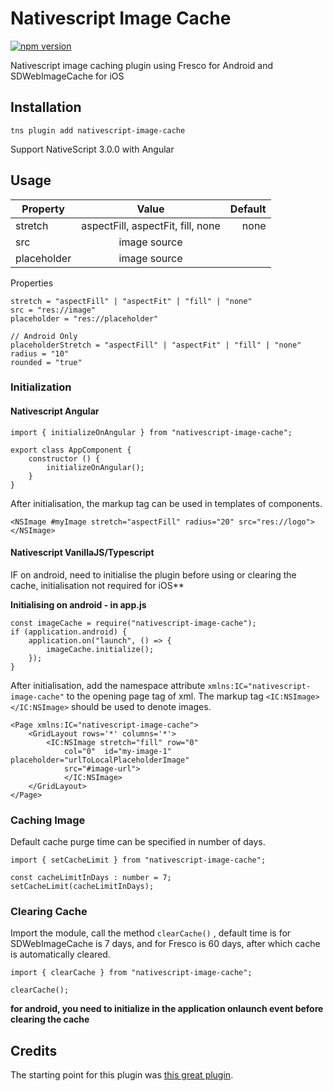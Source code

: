 # Nativescript Image Cache

[![npm version](https://badge.fury.io/js/nativescript-image-cache.svg)](https://badge.fury.io/js/nativescript-image-cache)

Nativescript image caching plugin using Fresco for Android and SDWebImageCache for iOS

## Installation 

```
tns plugin add nativescript-image-cache
```

Support NativeScript 3.0.0 with Angular

## Usage

| Property      | Value        | Default  |
| ------------- |:-------------:| --------:|
| stretch       | aspectFill, aspectFit, fill, none | none    |
| src           | image source      |       |
| placeholder   | image source      |       |

Properties
```
stretch = "aspectFill" | "aspectFit" | "fill" | "none"
src = "res://image"
placeholder = "res://placeholder"

// Android Only
placeholderStretch = "aspectFill" | "aspectFit" | "fill" | "none"
radius = "10"
rounded = "true"
```

### Initialization 

#### Nativescript Angular

```
import { initializeOnAngular } from "nativescript-image-cache";

export class AppComponent {
    constructor () {
        initializeOnAngular();
    }
}
```
After initialisation, the markup tag <NSImage></NSImage> can be used in templates of components.

```
<NSImage #myImage stretch="aspectFill" radius="20" src="res://logo">
</NSImage>
```

#### Nativescript VanillaJS/Typescript

IF on android, need to initialise the plugin before using or clearing the cache, initialisation not required for iOS**

**Initialising on android - in app.js**

```
const imageCache = require("nativescript-image-cache");
if (application.android) {
    application.on("launch", () => {
        imageCache.initialize();
    });
}
```

After initialisation, add the namespace attribute    `xmlns:IC="nativescript-image-cache"` to the opening page tag of xml. The markup tag `<IC:NSImage></IC:NSImage>` should be used to denote images.

```
<Page xmlns:IC="nativescript-image-cache">
    <GridLayout rows='*' columns='*'> 
        <IC:NSImage stretch="fill" row="0"
            col="0"  id="my-image-1" placeholder="urlToLocalPlaceholderImage" 
            src="#image-url">
            </IC:NSImage>  
    </GridLayout>
</Page>
```

### Caching Image

Default cache purge time can be specified in number of days.

```
import { setCacheLimit } from "nativescript-image-cache";

const cacheLimitInDays : number = 7;
setCacheLimit(cacheLimitInDays);
```

### Clearing Cache

Import the module, call the method `clearCache()`  , default time is for SDWebImageCache is 7 days, and for Fresco is 60 days,  after which cache is automatically cleared.

```
import { clearCache } from "nativescript-image-cache";

clearCache();
```

**for android, you need to initialize in the application onlaunch event before clearing the cache**


## Credits 
The starting point for this plugin was [this great plugin](https://github.com/VideoSpike/nativescript-web-image-cache).
